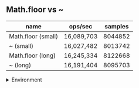 ## Math.floor vs ~

|name|ops/sec|samples|
|-|-|-|
|Math.floor (small)|16,089,703|8044852|
|~ (small)|16,027,482|8013742|
|Math.floor (long)|16,245,334|8122668|
|~ (long)|16,191,404|8095703|


<details>
<summary>Environment</summary>

* __Machine:__ linux x64 | 4 vCPUs | 15.2GB Mem
* __Run:__ Wed Jul 17 2024 13:30:18 GMT+0000 (Coordinated Universal Time)
</details>

<!--
{"environment":{"platform":"linux","arch":"x64","cpus":4,"totalMemory":15.245231628417969},"benchmarks":[{"name":"Math.floor (small)","opsSec":16089703.581676682,"samples":8044852},{"name":"~ (small)","opsSec":16027482.493414884,"samples":8013742},{"name":"Math.floor (long)","opsSec":16245334.440399555,"samples":8122668},{"name":"~ (long)","opsSec":16191404.348551651,"samples":8095703}]}-->
